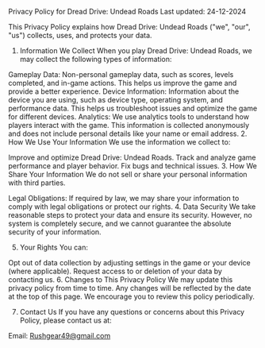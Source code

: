 Privacy Policy for Dread Drive: Undead Roads
Last updated: 24-12-2024

This Privacy Policy explains how Dread Drive: Undead Roads ("we", "our", "us") collects, uses, and protects your data.

1. Information We Collect
When you play Dread Drive: Undead Roads, we may collect the following types of information:

Gameplay Data: Non-personal gameplay data, such as scores, levels completed, and in-game actions. This helps us improve the game and provide a better experience.
Device Information: Information about the device you are using, such as device type, operating system, and performance data. This helps us troubleshoot issues and optimize the game for different devices.
Analytics: We use analytics tools to understand how players interact with the game. This information is collected anonymously and does not include personal details like your name or email address.
2. How We Use Your Information
We use the information we collect to:

Improve and optimize Dread Drive: Undead Roads.
Track and analyze game performance and player behavior.
Fix bugs and technical issues.
3. How We Share Your Information
We do not sell or share your personal information with third parties.

Legal Obligations: If required by law, we may share your information to comply with legal obligations or protect our rights.
4. Data Security
We take reasonable steps to protect your data and ensure its security. However, no system is completely secure, and we cannot guarantee the absolute security of your information.

5. Your Rights
You can:

Opt out of data collection by adjusting settings in the game or your device (where applicable).
Request access to or deletion of your data by contacting us.
6. Changes to This Privacy Policy
We may update this privacy policy from time to time. Any changes will be reflected by the date at the top of this page. We encourage you to review this policy periodically.

7. Contact Us
If you have any questions or concerns about this Privacy Policy, please contact us at:

Email: Rushgear49@gmail.com
